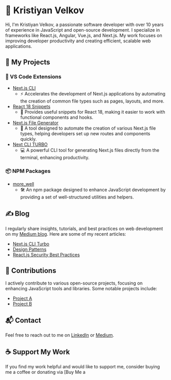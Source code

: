 # 👋 Kristiyan Velkov

Hi, I'm Kristiyan Velkov, a passionate software developer with over 10 years of experience in JavaScript and open-source development. I specialize in frameworks like React.js, Angular, Vue.js, and Next.js. My work focuses on improving developer productivity and creating efficient, scalable web applications.

## 🚀 My Projects

### 🔌 VS Code Extensions

- [Next.js CLI](https://marketplace.visualstudio.com/items?itemName=KristiyanVelkov.nextjs-cli)
  - ⚡ Accelerates the development of Next.js applications by automating the creation of common file types such as pages, layouts, and more.
- [React 18 Snippets](https://marketplace.visualstudio.com/items?itemName=KristiyanVelkov.react-18-snippets)
  - 📝 Provides useful snippets for React 18, making it easier to work with functional components and hooks.
- [Next.js File Generator](https://marketplace.visualstudio.com/items?itemName=KristiyanVelkov.nextjs-file-gelenator)
  - 📁 A tool designed to automate the creation of various Next.js file types, helping developers set up new routes and components quickly.
- [Next CLI TURBO](https://marketplace.visualstudio.com/items?itemName=KristiyanVelkov.next-cli-turbo)
  - 💻 A powerful CLI tool for generating Next.js files directly from the terminal, enhancing productivity.

### 📦 NPM Packages

- [more_well](https://www.npmjs.com/~more_well)
  - 🛠️ An npm package designed to enhance JavaScript development by providing a set of well-structured utilities and helpers.

## ✍️ Blog

I regularly share insights, tutorials, and best practices on web development on my [Medium blog](https://medium.com/@kristiyan.velkov). Here are some of my recent articles:

- [Next.js CLI Turbo](https://medium.com/@kristiyan.velkov/next-js-cli-turbo-f0b6cf768136)
- [Design Patterns](https://medium.com/@kristiyan.velkov/list/design-patterns-137f8ace106b)
- [React.js Security Best Practices](https://medium.com/@kristiyan.velkov/react-js-security-best-practices-37ebe38ee1)

## 🌟 Contributions

I actively contribute to various open-source projects, focusing on enhancing JavaScript tools and libraries. Some notable projects include:

- [Project A](link)
- [Project B](link)

## 📬 Contact

Feel free to reach out to me on [LinkedIn](https://www.linkedin.com/in/kristiyan-velkov/) or [Medium](https://medium.com/@kristiyan.velkov).

## ☕ Support My Work

If you find my work helpful and would like to support me, consider buying me a coffee or donating via [Buy Me a
